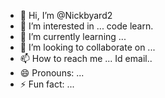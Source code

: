 - 👋 Hi, I’m @Nickbyard2
- 👀 I’m interested in ... code learn.
- 🌱 I’m currently learning ...
- 💞️ I’m looking to collaborate on ...
- 📫 How to reach me ... Id email..
- 😄 Pronouns: ...
- ⚡ Fun fact: ...

<!---
Nickbyard2/Nickbyard2 is a ✨ special ✨ repository because its `README.md` (this file) appears on your GitHub profile.
You can click the Preview link to take a look at your changes.
--->
